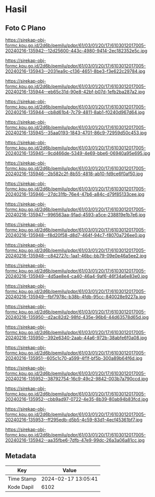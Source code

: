 # Hasil

## Foto C Plano

https://sirekap-obj-formc.kpu.go.id/2d6b/pemilu/pdpr/61/03/01/20/17/6103012017005-20240216-135942--12d25600-443c-4980-9414-2ec182352e5c.jpg

https://sirekap-obj-formc.kpu.go.id/2d6b/pemilu/pdpr/61/03/01/20/17/6103012017005-20240216-135943--2031ea9c-c136-4651-8be3-f3e622c29784.jpg

https://sirekap-obj-formc.kpu.go.id/2d6b/pemilu/pdpr/61/03/01/20/17/6103012017005-20240216-135944--eb65c31d-90e8-42bf-b07d-1efb2ba287a2.jpg

https://sirekap-obj-formc.kpu.go.id/2d6b/pemilu/pdpr/61/03/01/20/17/6103012017005-20240216-135944--cb8d61b4-7c79-4811-8ab1-f0240d967d64.jpg

https://sirekap-obj-formc.kpu.go.id/2d6b/pemilu/pdpr/61/03/01/20/17/6103012017005-20240216-135945--35aa0193-1843-4701-86c9-72959d50c453.jpg

https://sirekap-obj-formc.kpu.go.id/2d6b/pemilu/pdpr/61/03/01/20/17/6103012017005-20240216-135945--9cd466de-5349-4e69-bbe6-06940a95e695.jpg

https://sirekap-obj-formc.kpu.go.id/2d6b/pemilu/pdpr/61/03/01/20/17/6103012017005-20240216-135946--2b582c2f-8b55-4818-ab10-fd9ce6f0af50.jpg

https://sirekap-obj-formc.kpu.go.id/2d6b/pemilu/pdpr/61/03/01/20/17/6103012017005-20240216-135946--27dc31fb-76e4-47b6-a84c-d79f85133cee.jpg

https://sirekap-obj-formc.kpu.go.id/2d6b/pemilu/pdpr/61/03/01/20/17/6103012017005-20240216-135947--996563aa-91ad-4593-a5ce-238819e1b7e6.jpg

https://sirekap-obj-formc.kpu.go.id/2d6b/pemilu/pdpr/61/03/01/20/17/6103012017005-20240216-135948--f8d20f58-d8d7-464f-94c7-f8070a726ee0.jpg

https://sirekap-obj-formc.kpu.go.id/2d6b/pemilu/pdpr/61/03/01/20/17/6103012017005-20240216-135948--c842727c-1aa1-46bc-bb79-09e0e46a5ee2.jpg

https://sirekap-obj-formc.kpu.go.id/2d6b/pemilu/pdpr/61/03/01/20/17/6103012017005-20240216-135949--4d5ae8e4-ca40-46a4-9af6-46f34a6e83e0.jpg

https://sirekap-obj-formc.kpu.go.id/2d6b/pemilu/pdpr/61/03/01/20/17/6103012017005-20240216-135949--fbf7978c-b38b-4fdb-95cc-840028e9227a.jpg

https://sirekap-obj-formc.kpu.go.id/2d6b/pemilu/pdpr/61/03/01/20/17/6103012017005-20240216-135950--d2ac82d2-98fd-435e-96b6-44d63578d65d.jpg

https://sirekap-obj-formc.kpu.go.id/2d6b/pemilu/pdpr/61/03/01/20/17/6103012017005-20240216-135950--392e6340-2aab-44a6-972b-38abfe6f0a08.jpg

https://sirekap-obj-formc.kpu.go.id/2d6b/pemilu/pdpr/61/03/01/20/17/6103012017005-20240216-135951--605c1c70-a599-4f1f-bf5b-300a89b64f6d.jpg

https://sirekap-obj-formc.kpu.go.id/2d6b/pemilu/pdpr/61/03/01/20/17/6103012017005-20240216-135952--38792754-16c9-49c2-9842-003b7a790ccd.jpg

https://sirekap-obj-formc.kpu.go.id/2d6b/pemilu/pdpr/61/03/01/20/17/6103012017005-20240216-135952--cbb9ad97-0722-4e35-8b39-80ab94b83fcd.jpg

https://sirekap-obj-formc.kpu.go.id/2d6b/pemilu/pdpr/61/03/01/20/17/6103012017005-20240216-135953--ff295edb-d5b5-4c59-83d1-4ecf45361bf7.jpg

https://sirekap-obj-formc.kpu.go.id/2d6b/pemilu/pdpr/61/03/01/20/17/6103012017005-20240216-135942--aa35fbe6-7dfb-47e9-99dc-26a3a06a81cc.jpg


## Metadata

| Key        | Value               |
| ---------- | ------------------- |
| Time Stamp | 2024-02-17 13:05:41 |
| Kode Dapil | 6102                |



